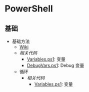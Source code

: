 # PowerShell

## 基础

- 基础方法
    - [Wiki](https://learn.microsoft.com/zh-cn/powershell/module/microsoft.powershell.core/about/about_variables?view=powershell-7.4)
    - _相关代码_
        - [Variables.ps1](src/basic/Variables.ps1): 变量
        - [DebugVars.ps1](src/basic/DebugVars.ps1): Debug 变量
    - 循环
      - _相关代码_
        - [Variables.ps1](src/basic/Loop.ps1): 变量